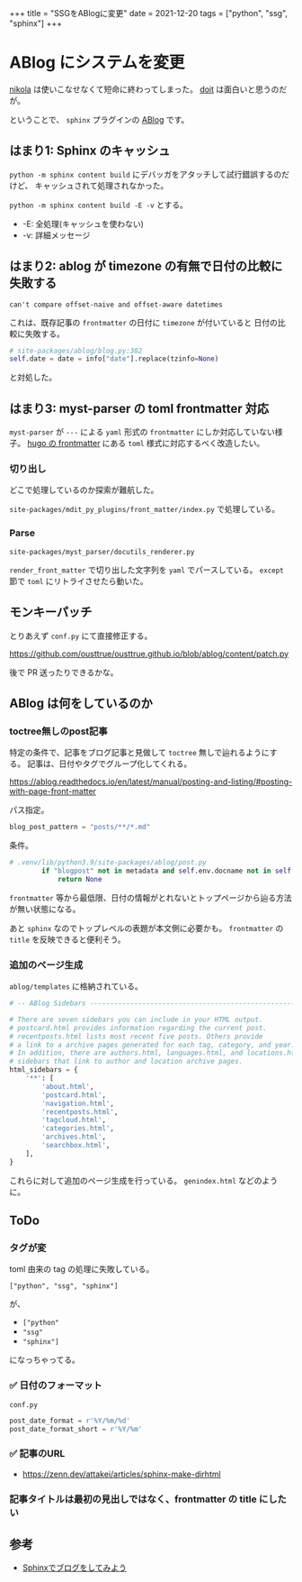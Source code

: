 +++
title = "SSGをABlogに変更"
date = 2021-12-20
tags = ["python", "ssg", "sphinx"]
+++

# ABlog にシステムを変更

[nikola](https://getnikola.com/) は使いこなせなくて短命に終わってしまった。
[doit](https://pydoit.org/) は面白いと思うのだが。

ということで、 `sphinx` プラグインの [ABlog](https://ablog.readthedocs.io/en/latest/) です。

## はまり1: Sphinx のキャッシュ

`python -m sphinx content build` にデバッガをアタッチして試行錯誤するのだけど、
キャッシュされて処理されなかった。

`python -m sphinx content build -E -v` とする。

* -E: 全処理(キャッシュを使わない)
* -v: 詳細メッセージ

## はまり2: ablog が timezone の有無で日付の比較に失敗する

```
can't compare offset-naive and offset-aware datetimes
```

これは、既存記事の `frontmatter` の日付に `timezone` が付いていると
日付の比較に失敗する。

```python
# site-packages/ablog/blog.py:382
self.date = date = info["date"].replace(tzinfo=None)
```

と対処した。

## はまり3: myst-parser の toml frontmatter 対応

`myst-parser` が `---` による `yaml` 形式の `frontmatter` にしか対応していない様子。
[hugo の frontmatter](https://gohugo.io/content-management/front-matter/) にある `toml` 様式に対応するべく改造したい。

### 切り出し

どこで処理しているのか探索が難航した。

`site-packages/mdit_py_plugins/front_matter/index.py`
で処理している。

### Parse

`site-packages/myst_parser/docutils_renderer.py`

`render_front_matter` で切り出した文字列を `yaml` でパースしている。
`except` 節で `toml` にリトライさせたら動いた。

## モンキーパッチ

とりあえず `conf.py` にて直接修正する。

<https://github.com/ousttrue/ousttrue.github.io/blob/ablog/content/patch.py>

後で PR 送ったりできるかな。

## ABlog は何をしているのか

### toctree無しのpost記事

特定の条件で、記事をブログ記事と見做して `toctree` 無しで辿れるようにする。
記事は、日付やタグでグループ化してくれる。

<https://ablog.readthedocs.io/en/latest/manual/posting-and-listing/#posting-with-page-front-matter>

パス指定。

```python
blog_post_pattern = "posts/**/*.md"
```

条件。

```python
# .venv/lib/python3.9/site-packages/ablog/post.py
        if "blogpost" not in metadata and self.env.docname not in self.config.matched_blog_posts:
            return None
```

`frontmatter` 等から最低限、日付の情報がとれないとトップページから辿る方法が無い状態になる。

あと `sphinx` なのでトップレベルの表題が本文側に必要かも。
`frontmatter` の `title` を反映できると便利そう。

### 追加のページ生成

`ablog/templates` に格納されている。

```python
# -- ABlog Sidebars -------------------------------------------------------

# There are seven sidebars you can include in your HTML output.
# postcard.html provides information regarding the current post.
# recentposts.html lists most recent five posts. Others provide
# a link to a archive pages generated for each tag, category, and year.
# In addition, there are authors.html, languages.html, and locations.html
# sidebars that link to author and location archive pages.
html_sidebars = {
    '**': [
        'about.html',
        'postcard.html',
        'navigation.html',
        'recentposts.html',
        'tagcloud.html',
        'categories.html',
        'archives.html',
        'searchbox.html',
    ],
}
```

これらに対して追加のページ生成を行っている。
`genindex.html` などのように。

## ToDo

### タグが変

toml 由来の tag の処理に失敗している。

`["python", "ssg", "sphinx"]`

が、

* `["python"`
* `"ssg"`
* `"sphinx"]`

になっちゃってる。

### ✅ 日付のフォーマット

`conf.py`

```python
post_date_format = r'%Y/%m/%d'
post_date_format_short = r'%Y/%m'
```

### ✅ 記事のURL

* <https://zenn.dev/attakei/articles/sphinx-make-dirhtml>

### 記事タイトルは最初の見出しではなく、frontmatter の title にしたい

## 参考

* [Sphinxでブログをしてみよう](https://water2litter.net/pisco/doc/ablog.html)

